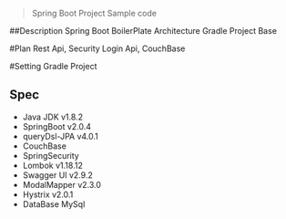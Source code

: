 > Spring Boot Project Sample code

##Description
Spring Boot BoilerPlate Architecture
Gradle Project Base

#Plan
Rest Api, Security Login Api, CouchBase

#Setting
Gradle Project

## Spec
- Java JDK v1.8.2
- SpringBoot v2.0.4
- queryDsl-JPA v4.0.1
- CouchBase
- SpringSecurity
- Lombok v1.18.12
- Swagger UI v2.9.2
- ModalMapper v2.3.0
- Hystrix v2.0.1
- DataBase MySql
